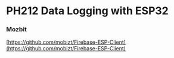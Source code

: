 # PH212 Data Logging with ESP32

### Mozbit

[https://github.com/mobizt/Firebase-ESP-Client](https://github.com/mobizt/Firebase-ESP-Client)
